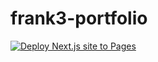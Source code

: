 # frank3-portfolio

[![Deploy Next.js site to Pages](https://github.com/LeTanque/frank3-portfolio/actions/workflows/nextjs.yml/badge.svg)](https://github.com/LeTanque/frank3-portfolio/actions/workflows/nextjs.yml)
